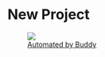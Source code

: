 # New Project 

[<figure><img src="https://buddy.works" /><figcaption>Automated by Buddy](https://assets.buddy.works/automated-dark.svg)</figcaption></figure>
